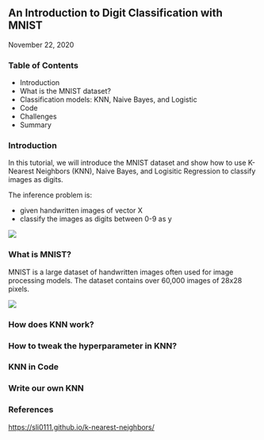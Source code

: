 ## An Introduction to Digit Classification with MNIST 
November 22, 2020

### Table of Contents

* Introduction
* What is the MNIST dataset?
* Classification models: KNN, Naive Bayes, and Logistic
* Code
* Challenges
* Summary

### Introduction

In this tutorial, we will introduce the MNIST dataset and show how to use K-Nearest Neighbors (KNN), Naive Bayes, and Logisitic Regression to classify images as digits.

The inference problem is:

* given handwritten images of vector X
* classify the images as digits between 0-9 as y

<img src="https://render.githubusercontent.com/render/math?math=X = y(x))">

### What is MNIST? 

MNIST is a large dataset of handwritten images often used for image processing models.  The dataset contains over 60,000 images of 28x28 pixels.  

<img src="https://en.wikipedia.org/wiki/MNIST_database#/media/File:MnistExamples.png">

### How does KNN work?


### How to tweak the hyperparameter in KNN?


### KNN in Code


### Write our own KNN

### References
https://sli0111.github.io/k-nearest-neighbors/


